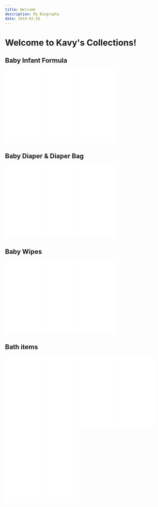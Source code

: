 ```yaml
---
title: Welcome
description: My Biography
date: 2019-02-28
---
```

# Welcome to Kavy's Collections!  <br>
## Baby Infant Formula

<iframe style="width:120px;height:240px;" marginwidth="0" marginheight="0" scrolling="no" frameborder="0" src="//rcm-na.amazon-adsystem.com/e/cm?ref=tf_til&t=athish7706-20&m=amazon&o=15&p=8&l=as1&IS2=1&asins=B01GADV4FA&linkId=1ca7c03d6e463470e669be756897e91a&bc1=000000&lt1=_blank&fc1=333333&lc1=0066c0&bg1=ffffff&f=ifr">
</iframe>

<iframe style="width:120px;height:240px;" marginwidth="0" marginheight="0" scrolling="no" frameborder="0" src="//rcm-na.amazon-adsystem.com/e/cm?ref=tf_til&t=athish7706-20&m=amazon&o=15&p=8&l=as1&IS2=1&asins=B00DOPYSOW&linkId=58bc447fa6a088f744737f13ffd33ee3&bc1=000000&lt1=_blank&fc1=333333&lc1=0066c0&bg1=ffffff&f=ifr">
</iframe>


<iframe style="width:120px;height:240px;" marginwidth="0" marginheight="0" scrolling="no" frameborder="0" src="//rcm-na.amazon-adsystem.com/e/cm?ref=tf_til&t=athish7706-20&m=amazon&o=15&p=8&l=as1&IS2=1&asins=B00DOPYKX6&linkId=3d7774b2fc9b1b9769fba4a0a1d81959&bc1=000000&lt1=_blank&fc1=333333&lc1=0066c0&bg1=ffffff&f=ifr">
</iframe>


## Baby Diaper & Diaper Bag

<iframe style="width:120px;height:240px;" marginwidth="0" marginheight="0" scrolling="no" frameborder="0" src="//rcm-na.amazon-adsystem.com/e/cm?ref=tf_til&t=athish7706-20&m=amazon&o=15&p=8&l=as1&IS2=1&asins=B07CVBTN3N&linkId=03cf836879df251b228aa13450fb060a&bc1=000000&lt1=_blank&fc1=333333&lc1=0066c0&bg1=ffffff&f=ifr">
</iframe>

<iframe style="width:120px;height:240px;" marginwidth="0" marginheight="0" scrolling="no" frameborder="0" src="//rcm-na.amazon-adsystem.com/e/cm?ref=tf_til&t=athish7706-20&m=amazon&o=15&p=8&l=as1&IS1=1&asins=B07MP6VXRN&linkId=2e8cdb66625bd477c5ef8de0eea742ae&bc1=FFFFFF&lt1=_top&fc1=333333&lc1=0066C0&bg1=FFFFFF&f=ifr">
    </iframe>

<iframe style="width:120px;height:240px;" marginwidth="0" marginheight="0" scrolling="no" frameborder="0" src="//rcm-na.amazon-adsystem.com/e/cm?ref=tf_til&t=athish7706-20&m=amazon&o=15&p=8&l=as1&IS2=1&asins=B074FYXBJ6&linkId=cd11e1fadb082cc1d679334883a13cc9&bc1=000000&lt1=_blank&fc1=333333&lc1=0066c0&bg1=ffffff&f=ifr">
</iframe>


## Baby Wipes

<iframe style="width:120px;height:240px;" marginwidth="0" marginheight="0" scrolling="no" frameborder="0" src="//rcm-na.amazon-adsystem.com/e/cm?ref=tf_til&t=athish7706-20&m=amazon&o=15&p=8&l=as1&IS2=1&asins=B00INOM4X6&linkId=e92d5c51afaca95e6d9b780b516bed54&bc1=000000&lt1=_blank&fc1=333333&lc1=0066c0&bg1=ffffff&f=ifr">
    </iframe>

<iframe style="width:120px;height:240px;" marginwidth="0" marginheight="0" scrolling="no" frameborder="0" src="//rcm-na.amazon-adsystem.com/e/cm?lt1=_blank&bc1=000000&IS2=1&bg1=FFFFFF&fc1=000000&lc1=0000FF&t=athish7706-20&language=en_CA&o=15&p=8&l=as4&m=amazon&f=ifr&ref=as_ss_li_til&asins=B00FMWWN6U&linkId=621cbf42dea112bd590769959eac3fab"></iframe>


<iframe style="width:120px;height:240px;" marginwidth="0" marginheight="0" scrolling="no" frameborder="0" src="//rcm-na.amazon-adsystem.com/e/cm?ref=tf_til&t=athish7706-20&m=amazon&o=15&p=8&l=as1&IS1=1&asins=B07MB5RY9N&linkId=0abd5f7a909886d43ad17bdc06d9facc&bc1=FFFFFF&lt1=_top&fc1=333333&lc1=0066C0&bg1=FFFFFF&f=ifr">
    </iframe>

## Bath items

<iframe style="width:120px;height:240px;" marginwidth="0" marginheight="0" scrolling="no" frameborder="0" src="//rcm-na.amazon-adsystem.com/e/cm?lt1=_blank&bc1=000000&IS2=1&bg1=FFFFFF&fc1=000000&lc1=0000FF&t=athish7706-20&language=en_CA&o=15&p=8&l=as4&m=amazon&f=ifr&ref=as_ss_li_til&asins=B07CJ9Q1CX&linkId=05b4c26fe7a82b5ef0a26e794b0e94e2"></iframe>

<iframe style="width:120px;height:240px;" marginwidth="0" marginheight="0" scrolling="no" frameborder="0" src="//rcm-na.amazon-adsystem.com/e/cm?ref=tf_til&t=athish7706-20&m=amazon&o=15&p=8&l=as1&IS2=1&asins=B004L5JCZ4&linkId=32dbbf21886755b9c8ce6a2110f2faa0&bc1=000000&lt1=_blank&fc1=333333&lc1=0066c0&bg1=ffffff&f=ifr">
    </iframe>

<iframe style="width:120px;height:240px;" marginwidth="0" marginheight="0" scrolling="no" frameborder="0" src="//rcm-na.amazon-adsystem.com/e/cm?ref=tf_til&t=athish7706-20&m=amazon&o=15&p=8&l=as1&IS2=1&asins=B07VHR8NDF&linkId=42658212e49b0e898304c52df608c249&bc1=000000&lt1=_blank&fc1=333333&lc1=0066c0&bg1=ffffff&f=ifr">
    </iframe>


<iframe style="width:120px;height:240px;" marginwidth="0" marginheight="0" scrolling="no" frameborder="0" src="//rcm-na.amazon-adsystem.com/e/cm?lt1=_blank&bc1=000000&IS2=1&bg1=FFFFFF&fc1=000000&lc1=0000FF&t=athish7706-20&o=15&p=8&l=as4&m=amazon&f=ifr&ref=as_ss_li_til&asins=B07MYVXSDH&linkId=2f42da78bb2d35172fd2d18b698c2a58"></iframe>


<iframe style="width:120px;height:240px;" marginwidth="0" marginheight="0" scrolling="no" frameborder="0" src="//rcm-na.amazon-adsystem.com/e/cm?lt1=_blank&bc1=000000&IS2=1&bg1=FFFFFF&fc1=000000&lc1=0000FF&t=athish7706-20&o=15&p=8&l=as4&m=amazon&f=ifr&ref=as_ss_li_til&asins=B07YFBT7DW&linkId=3afb597e512ececae29654f51db7cb86"></iframe>

<iframe style="width:120px;height:240px;" marginwidth="0" marginheight="0" scrolling="no" frameborder="0" src="//rcm-na.amazon-adsystem.com/e/cm?lt1=_blank&bc1=000000&IS2=1&bg1=FFFFFF&fc1=000000&lc1=0000FF&t=athish7706-20&o=15&p=8&l=as4&m=amazon&f=ifr&ref=as_ss_li_til&asins=B01JJB87VY&linkId=dfe5226ccf7d5b20d41c5860b4d9d5e3"></iframe>